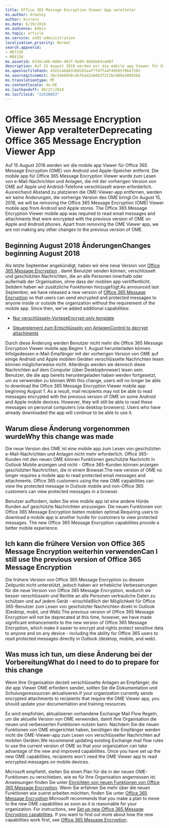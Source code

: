 ```yaml
---
title: Office 365 Message Encryption Viewer App veralteter
ms.author: krowley
author: kccross
ms.date: 6/29/2018
ms.audience: Admin
ms.topic: article
ms.service: o365-administration
localization_priority: Normal
search.appverid:
- MET150
- MOE150
ms.assetid: 6336cabb-b06e-402f-9e85-8bb9eb4ce68f
description: Auf 15 August 2018 werden wir die mobile app Viewer für Office 365 Message Encryption (OME) von Android und Apple-Speicher entfernt. Die mobile app für Office 365 Message Encryption Viewer wurde zum Lesen von e-Mail-Nachrichten und Anlagen, die mit der vorherigen Version von OME auf Apple und Android-Telefone verschlüsselt waren erforderlich. Ausreichend Abstand zu platzieren die OME-Viewer-app entfernen, werden wir keine Änderungen, die vorherige Version des OME bringt.
ms.openlocfilehash: 43e514bd8336d283aaf774ffa4f49565f86e7102
ms.sourcegitcommit: 36c5466056cdef6ad2a8d9372f2bc009a30892bb
ms.translationtype: MT
ms.contentlocale: de-DE
ms.lasthandoff: 08/27/2018
ms.locfileid: "22528853"
---
```

# <a name="deprecating-office-365-message-encryption-viewer-app"></a><span data-ttu-id="f094f-105">Office 365 Message Encryption Viewer App veralteter</span><span class="sxs-lookup"><span data-stu-id="f094f-105">Deprecating Office 365 Message Encryption Viewer App</span></span>

<span data-ttu-id="f094f-p102">Auf 15 August 2018 werden wir die mobile app Viewer für Office 365 Message Encryption (OME) von Android und Apple-Speicher entfernt. Die mobile app für Office 365 Message Encryption Viewer wurde zum Lesen von e-Mail-Nachrichten und Anlagen, die mit der vorherigen Version von OME auf Apple und Android-Telefone verschlüsselt waren erforderlich. Ausreichend Abstand zu platzieren die OME-Viewer-app entfernen, werden wir keine Änderungen, die vorherige Version des OME bringt.</span><span class="sxs-lookup"><span data-stu-id="f094f-p102">On August 15, 2018, we will be removing the Office 365 Message Encryption (OME) Viewer mobile app from Android and Apple stores. The Office 365 Message Encryption Viewer mobile app was required to read email messages and attachments that were encrypted with the previous version of OME on Apple and Android phones. Apart from removing the OME Viewer app, we are not making any other changes to the previous version of OME.</span></span>
  
## <a name="changes-beginning-august-2018"></a><span data-ttu-id="f094f-109">Beginning August 2018 Änderungen</span><span class="sxs-lookup"><span data-stu-id="f094f-109">Changes beginning August 2018</span></span>

<span data-ttu-id="f094f-p103">Als letzte September angekündigt, haben wir eine neue Version von [Office 365 Message Encryption](https://aka.ms/ome2017) , damit Benutzer senden können, verschlüsselt und geschützten Nachrichten, die an alle Personen innerhalb oder außerhalb der Organisation, ohne dass der mobilen app veröffentlicht. Seitdem haben wir zusätzliche Funktionen hinzugefügt:</span><span class="sxs-lookup"><span data-stu-id="f094f-p103">As announced last September, we have released a new version of [Office 365 Message Encryption](https://aka.ms/ome2017) so that users can send encrypted and protected messages to anyone inside or outside the organization without the requirement of the mobile app. Since then, we've added additional capabilities:</span></span> 
  
- [<span data-ttu-id="f094f-112">Nur verschlüsseln-Vorlage</span><span class="sxs-lookup"><span data-stu-id="f094f-112">Encrypt-only template</span></span>](https://aka.ms/encryptonly)
    
- [<span data-ttu-id="f094f-113">Steuerelement zum Entschlüsseln von Anlagen</span><span class="sxs-lookup"><span data-stu-id="f094f-113">Control to decrypt attachments</span></span>](https://techcommunity.microsoft.com/t5/Security-Privacy-and-Compliance/Admin-control-for-attachments-now-available-in-Office-365/ba-p/204007)
    
<span data-ttu-id="f094f-p104">Durch diese Änderung werden Benutzer nicht mehr die Office 365 Message Encryption Viewer mobile app Beginn 1. August herunterladen können. Infolgedessen e-Mail-Empfänger mit der vorherigen Version von OME auf einige Android und Apple mobilen Geräten verschlüsselte Nachrichten lesen können möglicherweise nicht. Allerdings werden sie dennoch diese Nachrichten auf dem Computer (über Desktopbrowser) lesen sein. Benutzer, die die app bereits heruntergeladen haben werden fortgesetzt, um es verwenden zu können.</span><span class="sxs-lookup"><span data-stu-id="f094f-p104">With this change, users will no longer be able to download the Office 365 Message Encryption Viewer mobile app beginning August 1. As a result, mail recipients may not be able to read messages encrypted with the previous version of OME on some Android and Apple mobile devices. However, they will still be able to read these messages on personal computers (via desktop browsers). Users who have already downloaded the app will continue to be able to use it.</span></span>
  
## <a name="why-this-change-was-made"></a><span data-ttu-id="f094f-118">Warum diese Änderung vorgenommen wurde</span><span class="sxs-lookup"><span data-stu-id="f094f-118">Why this change was made</span></span>

<span data-ttu-id="f094f-p105">Die neue Version des OME ist eine mobile app zum Lesen von geschützten e-Mail-Nachrichten und Anlagen nicht mehr erforderlich. Office 365-Kunden mit den neuen OME können Funktionen geschützte Nachricht in Outlook Mobile anzeigen und nicht - Office 365-Kunden können anzeigen geschützten Nachrichten, die in einem Browser.</span><span class="sxs-lookup"><span data-stu-id="f094f-p105">The new version of OME no longer requires a mobile app to read protected email messages and attachments. Office 365 customers using the new OME capabilities can view the protected message in Outlook mobile and non-Office 365 customers can view protected messages in a browser.</span></span>
  
<span data-ttu-id="f094f-p106">Benutzer auffordern, laden Sie eine mobile app ist eine andere Hürde Kunden auf geschützte Nachrichten anzuzeigen. Die neuen Funktionen von Office 365 Message Encryption bieten mobilen optimal.</span><span class="sxs-lookup"><span data-stu-id="f094f-p106">Requiring users to download a mobile app is another hurdle for customers to view protected messages. The new Office 365 Message Encryption capabilities provide a better mobile experience.</span></span>
  
## <a name="can-i-still-use-the-previous-version-of-office-365-message-encryption"></a><span data-ttu-id="f094f-123">Ich kann die frühere Version von Office 365 Message Encryption weiterhin verwenden</span><span class="sxs-lookup"><span data-stu-id="f094f-123">Can I still use the previous version of Office 365 Message Encryption</span></span>

<span data-ttu-id="f094f-124">Die frühere Version von Office 365 Message Encryption zu diesem Zeitpunkt nicht unterstützt, jedoch haben wir erhebliche Verbesserungen für die neue Version von Office 365 Message Encryption, wodurch sie besser verschlüsseln und Rechte an alle Personen vertrauliche Daten zu schützen und auf jedem Gerät - einschließlich der Möglichkeit für Office 365-Benutzer zum Lesen von geschützter Nachrichten direkt in Outlook (Desktop, mobil, und Web).</span><span class="sxs-lookup"><span data-stu-id="f094f-124">The previous version of Office 365 Message Encryption will not be deprecated at this time, however, we have made significant enhancements to the new version of Office 365 Message Encryption, which make it easier to encrypt and rights protect sensitive data to anyone and on any device - including the ability for Office 365 users to read protected messages directly in Outlook (desktop, mobile, and web).</span></span> 
  
## <a name="what-do-i-need-to-do-to-prepare-for-this-change"></a><span data-ttu-id="f094f-125">Was muss ich tun, um diese Änderung bei der Vorbereitung</span><span class="sxs-lookup"><span data-stu-id="f094f-125">What do I need to do to prepare for this change</span></span>

<span data-ttu-id="f094f-126">Wenn Ihre Organisation derzeit verschlüsselte Anlagen an Empfänger, die die app Viewer OME erfordern sendet, sollten Sie die Dokumentation und Schulungsressourcen aktualisieren.</span><span class="sxs-lookup"><span data-stu-id="f094f-126">If your organization currently sends encrypted attachments to recipients that require the OME Viewer app, you should update your documentation and training resources.</span></span>
  
<span data-ttu-id="f094f-p107">Es wird empfohlen, aktualisieren vorhandene Exchange Mail Flow Regeln, um die aktuelle Version von OME verwenden, damit Ihre Organisation die neuen und verbesserten Funktionen nutzen kann. Nachdem Sie die neuen Funktionen von OME eingerichtet haben, benötigen die Empfänger werden nicht die OME-Viewer-app zum Lesen von verschlüsselter Nachrichten auf mobilen Geräten.</span><span class="sxs-lookup"><span data-stu-id="f094f-p107">We recommend updating existing Exchange mail flow rules to use the current version of OME so that your organization can take advantage of the new and improved capabilities. Once you have set up the new OME capabilities, recipients won't need the OME Viewer app to read encrypted messages on mobile devices.</span></span>
  
<span data-ttu-id="f094f-p108">Microsoft empfiehlt, stellen Sie einen Plan für die in der neuen OME-Funktionen zu verschieben, wie es für Ihre Organisation angemessen ist. Anweisungen finden Sie unter [Einrichten von neuen Funktionen von Office 365 Message Encryption](set-up-new-message-encryption-capabilities.md). Wenn Sie erfahren Sie mehr über die neuen Funktionen wie zuerst arbeiten möchten, finden Sie unter [Office 365 Message Encryption](ome.md).</span><span class="sxs-lookup"><span data-stu-id="f094f-p108">Microsoft recommends that you make a plan to move to the new OME capabilities as soon as it is reasonable for your organization. For instructions, see [Set up new Office 365 Message Encryption capabilities](set-up-new-message-encryption-capabilities.md). If you want to find out more about how the new capabilities work first, see [Office 365 Message Encryption](ome.md).</span></span>
  

